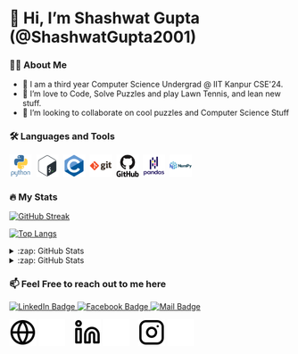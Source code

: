 # 👋 Hi, I’m Shashwat Gupta (@ShashwatGupta2001)

### :man_technologist: About Me

- 👀 I am a third year Computer Science Undergrad @ IIT Kanpur CSE'24. 
- 🌱 I’m love to Code, Solve Puzzles and play Lawn Tennis, and lean new stuff.
- 💞️ I’m looking to collaborate on cool puzzles and Computer Science Stuff

### :hammer_and_wrench: Languages and Tools 

<div>
  <img src="https://github.com/devicons/devicon/blob/master/icons/python/python-original-wordmark.svg" title="Python" alt="Python" width="40" height="40"/>&nbsp;
  <img src="https://github.com/devicons/devicon/blob/master/icons/bash/bash-original.svg" title="Bash" alt="Bash" width="40" height="40"/>&nbsp;
  <img src="https://github.com/devicons/devicon/blob/master/icons/c/c-original.svg" title="C" alt="C" width="40" height="40"/>&nbsp;
  <img src="https://github.com/devicons/devicon/blob/master/icons/git/git-original-wordmark.svg" title="Git" alt="Git" width="40" height="40"/>&nbsp;
  <img src="https://github.com/devicons/devicon/blob/master/icons/github/github-original-wordmark.svg" title="Github" alt="Github" width="40" height="40"/>&nbsp;
  <img src="https://github.com/devicons/devicon/blob/master/icons/pandas/pandas-original-wordmark.svg" alt="pandas" width="40" height="40"/>&nbsp;
  <img src="https://github.com/devicons/devicon/blob/master/icons/numpy/numpy-original-wordmark.svg" title="Numpy" alt="Numpy" width="40" height="40"/>&nbsp;
</div>

### :fire: My Stats

[![GitHub Streak](http://github-readme-streak-stats.herokuapp.com?user=ShashwatGupta2001&theme=radical)](https://git.io/streak-stats)  

[![Top Langs](https://github-readme-stats.vercel.app/api/top-langs/?username=ShashwatGupta2001&layout=compact&theme=vision-friendly-dark)](https://github.com/anuraghazra/github-readme-stats)

[website]: https://home.iitk.ac.in/~shashwatg20/
[instagram]: https://www.instagram.com/shashwat_gupta2001/
[linkedin]: https://www.linkedin.com/in/shashwat-gupta-686ba71b8/

<details>
  <summary>:zap: GitHub Stats</summary>

  <img align="left" alt="Shashwat Gupta's GitHub Stats" src="https://github-readme-stats.vercel.app/api?username=ShashwatGupta2001&show_icons=true&hide_border=false&title_color=ff652f&icon_color=FFE400&bg_color=09131B&text_color=ffffff&border_color=0c1a25" />
</details>

<details>
  <summary>:zap: GitHub Stats</summary>

  <img align="left" alt="Shashwat Gupta's GitHub Stats" src="https://github-readme-stats.vercel.app/api?username=ShashwatGupta2001&show_icons=true&hide_border=false&title_color=ff652f&icon_color=FFE400&bg_color=09131B&text_color=ffffff&border_color=0c1a25" />

</details>

### 📫 Feel Free to reach out to me here

<div id="badges">
  <a href="https://www.linkedin.com/in/shashwat-gupta-686ba71b8/">
    <img src="https://img.shields.io/badge/LinkedIn-blue?style=for-the-badge&logo=linkedin&logoColor=white" alt="LinkedIn Badge"/>
  </a>
  <a href="https://www.facebook.com/ShashwatGupta2001">
    <img src="https://img.shields.io/badge/-Facebook-blue?style=for-the-badge&logo=facebook&logoColor=white" alt="Facebook Badge"/>
  </a>
  <a href="guptashashwatme@gmail.com">
    <img src="https://img.shields.io/badge/-mail-red?style=for-the-badge&logo=mail&logoColor=white" alt="Mail Badge"/>
  </a>
</div>

[![website](./img/globe-light.svg)](https://home.iitk.ac.in/~shashwatg20/#gh-light-mode-only)
[![website](./img/globe-dark.svg)](https://home.iitk.ac.in/~shashwatg20/#gh-dark-mode-only)
&nbsp;&nbsp;
[![website](./img/linkedin-light.svg)](https://www.linkedin.com/in/shashwat-gupta-686ba71b8/#gh-light-mode-only)
[![website](./img/linkedin-dark.svg)](https://www.linkedin.com/in/shashwat-gupta-686ba71b8/#gh-dark-mode-only)
&nbsp;&nbsp;
[![website](./img/instagram-light.svg)](https://www.instagram.com/shashwat_gupta2001/#gh-light-mode-only)
[![website](./img/instagram-dark.svg)](https://www.instagram.com/shashwat_gupta2001/#gh-dark-mode-only)








